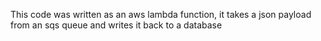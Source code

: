 This code was written as an aws lambda function, it takes a json payload from an sqs queue and writes it back to a database